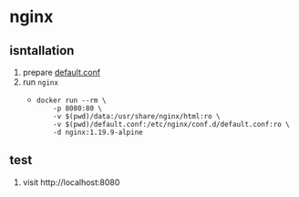 # nginx

## isntallation
1. prepare [default.conf](resources/default.conf.md)
2. run `nginx`
    * ```shell
      docker run --rm \
          -p 8080:80 \
          -v $(pwd)/data:/usr/share/nginx/html:ro \
          -v $(pwd)/default.conf:/etc/nginx/conf.d/default.conf:ro \
          -d nginx:1.19.9-alpine
      ```

## test
1. visit http://localhost:8080
